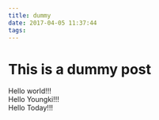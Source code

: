```yaml
---
title: dummy
date: 2017-04-05 11:37:44
tags:
---
```


# This is a dummy post
Hello world!!!  
Hello Youngki!!!  
Hello Today!!!  